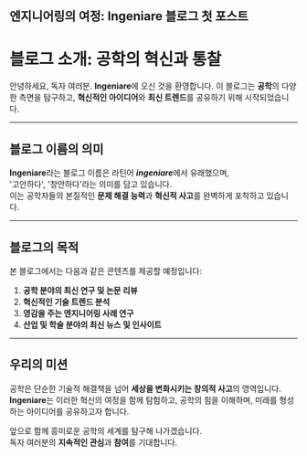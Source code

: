 ## 엔지니어링의 여정: Ingeniare 블로그 첫 포스트

# 블로그 소개: 공학의 혁신과 통찰

안녕하세요, 독자 여러분. **Ingeniare**에 오신 것을 환영합니다. 이 블로그는 **공학**의 다양한 측면을 탐구하고, **혁신적인 아이디어**와 **최신 트렌드**를 공유하기 위해 시작되었습니다.

---

## 블로그 이름의 의미

**Ingeniare**라는 블로그 이름은 라틴어 ***ingeniare***에서 유래했으며,  
'고안하다', '창안하다'라는 의미를 담고 있습니다.  
이는 공학자들의 본질적인 **문제 해결 능력**과 **혁신적 사고**를 완벽하게 포착하고 있습니다.

---

## 블로그의 목적

본 블로그에서는 다음과 같은 콘텐츠를 제공할 예정입니다:

1. **공학 분야의 최신 연구 및 논문 리뷰**  
2. **혁신적인 기술 트렌드 분석**  
3. **영감을 주는 엔지니어링 사례 연구**  
4. **산업 및 학술 분야의 최신 뉴스 및 인사이트**

---

## 우리의 미션

공학은 단순한 기술적 해결책을 넘어 **세상을 변화시키는 창의적 사고**의 영역입니다.  
**Ingeniare**는 이러한 혁신의 여정을 함께 탐험하고, 공학의 힘을 이해하며, 미래를 형성하는 아이디어를 공유하고자 합니다.

앞으로 함께 흥미로운 공학의 세계를 탐구해 나가겠습니다.  
독자 여러분의 **지속적인 관심**과 **참여**를 기대합니다.


